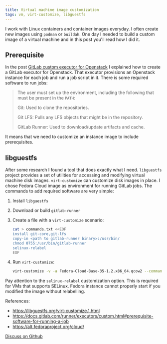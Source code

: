 ```yaml
---
title: Virtual machine image customization
tags: vm, virt-customize, libguestfs
---
```


I work with Linux containers and container images everyday. I often create new images using `podman`
or `buildah`. One day I needed to build a custom image of a virtual machine and in this post you'll
read how I did it.

## Prerequisite

In the post [GitLab custom executor for Openstack]({filename}2021-06-18-gitlab-openstack-executor.md)
I explained how to create a GitLab executor for Openstack. That executor provisions an Openstack
instance for each job and run a job script in it. There is some required software to run jobs:

> The user must set up the environment, including the following that must be present in the `PATH`:
>
>    Git: Used to clone the repositories.
>
>    Git LFS: Pulls any LFS objects that might be in the repository.
>
>    GitLab Runner: Used to download/update artifacts and cache. 

It means that we need to customize an instance image to include prerequisites.

## libguestfs

After some research I found a tool that does exactly what I need. `libguestfs` project provides
a set of utilities for accessing and modifying virtual machine disk images. `virt-customize` can
customize disk images in place. I chose Fedora Cloud image as environment for running GitLab jobs.
The commands to add required software are very simple:

1. Install `libguestfs`
2. Download or build `gitlab-runner`
3. Create a file with a `virt-customize` scenario:

    ```sh
    cat > commands.txt <<EOF
    install git-core,git-lfs
    copy-in <path to gitlab-runner binary>:/usr/bin/
    chmod 0755:/usr/bin/gitlab-runner
    selinux-relabel
    EOF
    ```

4. Run `virt-customize`:

    ```sh
    virt-customize -v -a Fedora-Cloud-Base-35-1.2.x86_64.qcow2 --commands-from-file commands.txt
    ```

Pay attention to the `selinux-relabel` customization option. This is required for VMs that supports
SELinux. Fedora instance cannot properly start if you modified the image without relabelling.

References:

* <https://libguestfs.org/virt-customize.1.html>
* <https://docs.gitlab.com/runner/executors/custom.html#prerequisite-software-for-running-a-job>
* <https://alt.fedoraproject.org/cloud/>

[Discuss on Github](https://github.com/quarckster/blog.misharov.pro/discussions/23)
